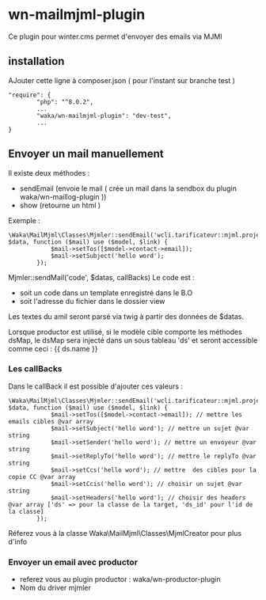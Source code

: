 # wn-mailmjml-plugin
Ce plugin pour winter.cms permet d'envoyer des emails via MJMl

## installation 
AJouter cette ligne à composer.json ( pour l'instant sur branche test )
```
"require": {
        "php": "^8.0.2",
        ...
        "waka/wn-mailmjml-plugin": "dev-test",
        ...
}
```
## Envoyer un mail manuellement 
Il existe deux méthodes : 
* sendEmail (envoie le mail ( crée un mail dans la sendbox du plugin waka/wn-maillog-plugin ))
* show (retourne un html )

Exemple : 
```
\Waka\MailMjml\Classes\Mjmler::sendEmail('wcli.tarificateur::mjml.projet.base', $data, function ($mail) use ($model, $link) {
            $mail->setTos([$model->contact->email]);
            $mail->setSubject('hello word');
        });
```
Mjmler::sendMail('code', $datas, callBacks)
Le code est  : 
* soit un code dans un template enregistré dans le B.O
* soit l'adresse du fichier dans le dossier view 

Les textes du amil seront parsé via twig à partir des données de $datas. 

Lorsque productor est utilisé, si le modèle cible comporte les méthodes dsMap, le dsMap sera injecté dans un sous tableau 'ds' et seront accessible comme ceci : {{ ds.name }}
### Les callBacks 
Dans le callBack il est possible d'ajouter ces valeurs : 
```
\Waka\MailMjml\Classes\Mjmler::sendEmail('wcli.tarificateur::mjml.projet.base', $data, function ($mail) use ($model, $link) {
            $mail->setTos([$model->contact->email]); // mettre les emails cibles @var array
            $mail->setSubject('hello word'); // mettre un sujet @var string
            $mail->setSender('hello word'); // mettre un envoyeur @var string
            $mail->setReplyTo('hello word'); // mettre le replyTo @var string
            $mail->setCcs('hello word'); // mettre  des cibles pour la copie CC @var array
            $mail->setCcis('hello word'); // choisir un sujet @var string
            $mail->setHeaders('hello word'); // choisir des headers @var array ['ds' => pour la classe de la target, 'ds_id' pour l'id de la classe]
        });
```
Réferez vous à la classe  Waka\MailMjml\Classes\MjmlCreator pour plus d'info

### Envoyer un email avec productor 
* referez vous au plugin  productor : waka/wn-productor-plugin
* Nom du driver mjmler

